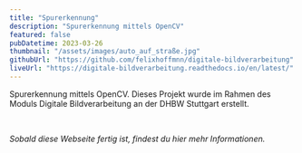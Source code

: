 ```yaml
---
title: "Spurerkennung"
description: "Spurerkennung mittels OpenCV"
featured: false
pubDatetime: 2023-03-26
thumbnail: "/assets/images/auto_auf_straße.jpg"
githubUrl: "https://github.com/felixhoffmnn/digitale-bildverarbeitung"
liveUrl: "https://digitale-bildverarbeitung.readthedocs.io/en/latest/"
---
```


Spurerkennung mittels OpenCV. Dieses Projekt wurde im Rahmen des Moduls Digitale Bildverarbeitung an der DHBW Stuttgart erstellt.

<br />

_Sobald diese Webseite fertig ist, findest du hier mehr Informationen._
